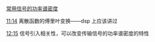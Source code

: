 [常用信号的功率谱密度](file://C:/Users/cheda/Videos/14830409/49/14830409_49_0.mp4)

[11:14](file:///C:/Users/cheda/Videos/14830409/49/14830409_49_0.mp4#t=674.21442)
离散函数的傅里叶变换——dsp 上应该讲过

[12:15](file:///C:/Users/cheda/Videos/14830409/49/14830409_49_0.mp4#t=735.390499)
信号引入相关性，可以改变传输信号的功率谱密度的特性